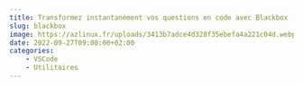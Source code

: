 ```yaml
---
title: Transformez instantanément vos questions en code avec Blackbox
slug: blackbox
image: https://azlinux.fr/uploads/3413b7adce4d328f35ebefa4a221c04d.webp
date: 2022-09-27T09:00:00+02:00
categories:
    - VSCode
    - Utilitaires
---
```

